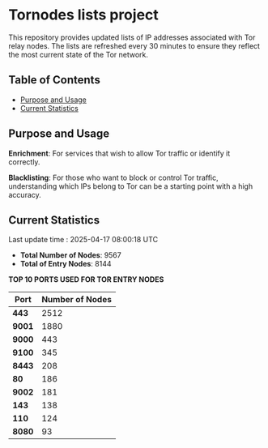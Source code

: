 # Tornodes lists project

This repository provides updated lists of IP addresses associated with Tor relay nodes. The lists are refreshed every 30 minutes to ensure they reflect the most current state of the Tor network.

## Table of Contents

- [Purpose and Usage](#purpose-and-usage)
- [Current Statistics](#current-statistics)


## Purpose and Usage

**Enrichment**: For services that wish to allow Tor traffic or identify it correctly.

**Blacklisting**: For those who want to block or control Tor traffic, understanding which IPs belong to Tor can be a starting point with a high accuracy.

## Current Statistics

Last update time : 2025-04-17 08:00:18 UTC

- **Total Number of Nodes**: 9567
- **Total of Entry Nodes**: 8144

**TOP 10 PORTS USED FOR TOR ENTRY NODES**

| **Port** | **Number of Nodes** |
|------|-----------------|
| **443**   | 2512  |
| **9001**   | 1880  |
| **9000**   | 443  |
| **9100**   | 345  |
| **8443**   | 208  |
| **80**   | 186  |
| **9002**   | 181  |
| **143**   | 138  |
| **110**   | 124  |
| **8080**   | 93  |

